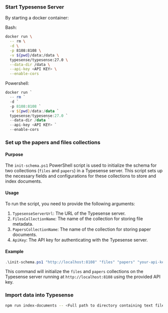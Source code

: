 
### Start Typesense Server

By starting a docker container:

Bash:
```bash
docker run \
  -- rm \
  -d \
  -p 8108:8108 \
  -v ${pwd}/data:/data \
  typesense/typesense:27.0 \
  --data-dir /data \
  --api-key <API KEY> \
  --enable-cors
```

Powershell:
```powershell
docker run `
  -- rm `
  -d `
  -p 8108:8108 `
  -v ${pwd}/data:/data `
  typesense/typesense:27.0 `
  --data-dir /data `
  --api-key <API KEY> `
  --enable-cors
```

### Set up the papers and files collections

#### Purpose
The `init-schema.ps1` PowerShell script is used to initialize the schema for two collections (`files` and `papers`) in a Typesense server. This script sets up the necessary fields and configurations for these collections to store and index documents.

#### Usage
To run the script, you need to provide the following arguments:
1. `TypesenseServerUrl`: The URL of the Typesense server.
2. `FilesCollectionName`: The name of the collection for storing file metadata.
3. `PapersCollectionName`: The name of the collection for storing paper documents.
4. `ApiKey`: The API key for authenticating with the Typesense server.

#### Example
```powershell
.\init-schema.ps1 "http://localhost:8108" "files" "papers" "your-api-key"
```

This command will initialize the `files` and `papers` collections on the Typesense server running at `http://localhost:8108` using the provided API key.

  
### Import data into Typesense

```bash
npm run index-documents -- <Full path to directory containing text files> <Scraped Session file> <Typesense server url> <Files collection name> <Api key>
```
